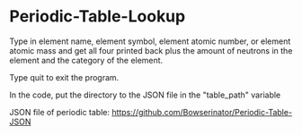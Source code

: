# Periodic-Table-Lookup
Type in element name, element symbol, element atomic number, or element atomic mass and get all four printed back plus the amount of neutrons in the element and the category of the element.

Type quit to exit the program.

In the code, put the directory to the JSON file in the "table_path" variable

JSON file of periodic table: https://github.com/Bowserinator/Periodic-Table-JSON
